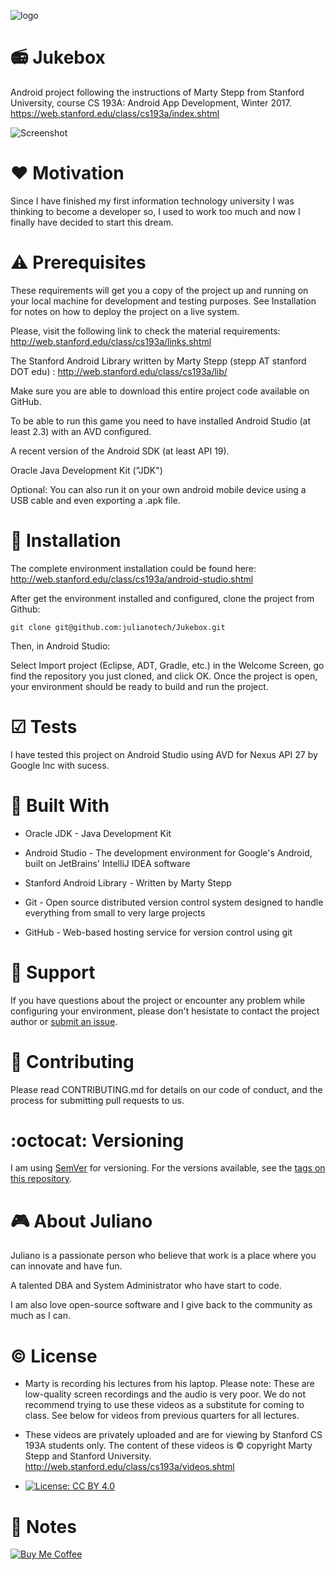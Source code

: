 ![logo](https://github.com/julianotech/DictionaryAwesome/blob/master/stanford.png)

# :radio: Jukebox
Android project following the instructions of Marty Stepp from Stanford University,
course CS 193A: Android App Development, Winter 2017. https://web.stanford.edu/class/cs193a/index.shtml

![Screenshot](https://github.com/julianotech/Jukebox/blob/master/screenshot.png)

# ❤ Motivation

Since I have finished my first information technology university I was thinking to become a developer so, I used to work too much and now I finally have decided to start this dream.

# ⚠ Prerequisites

These requirements will get you a copy of the project up and running on your local machine for development and testing purposes. See Installation for notes on how to deploy the project on a live system.

Please, visit the following  link to check the material requirements: http://web.stanford.edu/class/cs193a/links.shtml

The Stanford Android Library written by Marty Stepp (stepp AT stanford DOT edu) :  http://web.stanford.edu/class/cs193a/lib/

Make sure you are able to download this entire project code available on GitHub.

To be able to run this game you need to have installed Android Studio (at least 2.3) with an AVD configured. 

A recent version of the Android SDK (at least API 19). 

Oracle Java Development Kit ("JDK")

Optional: You can also run it on your own android mobile device using a USB cable and even exporting a .apk file.

# 💾 Installation

The complete environment installation could be found here: http://web.stanford.edu/class/cs193a/android-studio.shtml

After get the environment installed and configured, clone the project from Github:
```
git clone git@github.com:julianotech/Jukebox.git
```
Then, in Android Studio:

Select Import project (Eclipse, ADT, Gradle, etc.) in the Welcome Screen, go find the repository you just cloned, and click OK.
Once the project is open, your environment should be ready to build and run the project.

# ☑ Tests

I have tested this project on Android Studio using AVD for Nexus API 27 by Google Inc with sucess.

# 🔨 Built With

- Oracle JDK - Java Development Kit

- Android Studio - The development environment for Google's Android, built on JetBrains' IntelliJ IDEA software

- Stanford Android Library - Written by Marty Stepp

- Git - Open source distributed version control system designed to handle everything from small to very large projects

- GitHub - Web-based hosting service for version control using git
    
# 🔧 Support

If you have questions about the project or encounter any problem while configuring your environment, please don't hesistate to contact the project author or [submit an issue](https://github.com/julianotech/Jukebox/issues/new).
    
# 👬 Contributing

Please read CONTRIBUTING.md for details on our code of conduct, and the process for submitting pull requests to us.
 
# :octocat: Versioning

I am using [SemVer](http://semver.org/) for versioning. For the versions available, see the [tags on this repository](https://github.com/julianotech/Jukebox/tags).

# :video_game: About Juliano

Juliano is a passionate person who believe that work is a place where you can innovate and have fun.

A talented DBA and System Administrator who have start to code.

I am also love open-source software and I give back to the community as much as I can.

# :copyright: License
- Marty is recording his lectures from his laptop. Please note: These are low-quality screen recordings and the audio is very poor. We do not recommend trying to use these videos as a substitute for coming to class. See below for videos from previous quarters for all lectures.

- These videos are privately uploaded and are for viewing by Stanford CS 193A students only. The content of these videos is © copyright Marty Stepp and Stanford University. 
http://web.stanford.edu/class/cs193a/videos.shtml

- [![License: CC BY 4.0](https://img.shields.io/badge/License-CC%20BY%204.0-lightgrey.svg)](https://creativecommons.org/licenses/by/4.0/)

# 📄 Notes

[![Buy Me Coffee](https://github.com/julianotech/JPianoTiles/blob/master/coffe.png)](https://www.paypal.me/julianotech)
